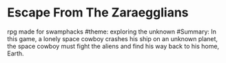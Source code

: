 # Escape From The Zaraegglians
rpg made for swamphacks
#theme: exploring the unknown
#Summary: In this game, a lonely space cowboy crashes his ship on an unknown planet, the space cowboy must
fight the aliens and find his way back to his home, Earth.
